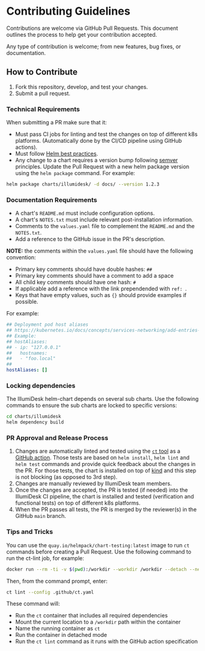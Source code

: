 # Contributing Guidelines

Contributions are welcome via GitHub Pull Requests. This document outlines the process to help get your contribution accepted.

Any type of contribution is welcome; from new features, bug fixes, or documentation.

## How to Contribute

1. Fork this repository, develop, and test your changes.
2. Submit a pull request.

### Technical Requirements

When submitting a PR make sure that it:

- Must pass CI jobs for linting and test the changes on top of different k8s platforms. (Automatically done by the CI/CD pipeline using GitHub actions).
- Must follow [Helm best practices](https://helm.sh/docs/chart_best_practices/).
- Any change to a chart requires a version bump following [semver](https://semver.org/) principles. Update the Pull Request with a new helm package version using the `helm package` command. For example:

```bash
helm package charts/illumidesk/ -d docs/ --version 1.2.3
```

### Documentation Requirements

- A chart's `README.md` must include configuration options.
- A chart's `NOTES.txt` must include relevant post-installation information.
- Comments to the `values.yaml` file to complement the `README.md` and the `NOTES.txt`.
- Add a reference to the GitHub issue in the PR's description.

**NOTE:** the comments within the `values.yaml` file should have the following convention:

- Primary key comments should have double hashes: `##`
- Primary key comments should have a comment to add a space
- All child key comments should have one hash: `#`
- If applicable add a reference with the link prependended with `ref: `.
- Keys that have empty values, such as `{}` should provide examples if possible.

For example:

```yaml
## Deployment pod host aliases
## https://kubernetes.io/docs/concepts/services-networking/add-entries-to-pod-etc-hosts-with-host-aliases/
## Example:
## hostAliases:
## - ip: "127.0.0.1"
##   hostnames:
##   - "foo.local"
##
hostAliases: []
```

### Locking dependencies

The IllumiDesk helm-chart depends on several sub charts. Use the following commands to ensure the sub charts are locked to specific versions:

```bash
cd charts/illumidesk
helm dependency build
```

### PR Approval and Release Process

1. Changes are automatically linted and tested using the [`ct` tool](https://github.com/helm/chart-testing) as a [GitHub action](https://github.com/helm/chart-testing-action). Those tests are based on `helm install`, `helm lint` and `helm test` commands and provide quick feedback about the changes in the PR. For those tests, the chart is installed on top of [kind](https://github.com/kubernetes-sigs/kind) and this step is not blocking (as opposed to 3rd step).
2. Changes are manually reviewed by IllumiDesk team members.
3. Once the changes are accepted, the PR is tested (if needed) into the IllumiDesk CI pipeline, the chart is installed and tested (verification and functional tests) on top of different k8s platforms.
4. When the PR passes all tests, the PR is merged by the reviewer(s) in the GitHub `main` branch.

### Tips and Tricks

You can use the `quay.io/helmpack/chart-testing:latest` image to run `ct` commands before creating a Pull Request. Use the following command to run the ct-lint job, for example:

```bash
docker run --rm -ti -v $(pwd):/workdir --workdir /workdir --detach --network host --name ct quay.io/helmpack/chart-testing:latest sh
```

Then, from the command prompt, enter:

```bash
ct lint --config .github/ct.yaml
```

These command will:

- Run the `ct` container that includes all required dependencies
- Mount the current location to a `/workdir` path within the container
- Name the running container as `ct`
- Run the container in detached mode
- Run the `ct lint` command as it runs with the GitHub action specification

